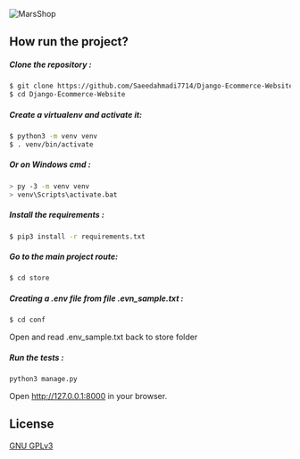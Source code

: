 ![MarsShop](https://user-images.githubusercontent.com/71176889/136710419-08e4ded8-f0e7-4023-8af6-e8a81e9ce206.gif)





## How run the project?



##### Clone the repository :
```bash
$ git clone https://github.com/Saeedahmadi7714/Django-Ecommerce-Website.git
$ cd Django-Ecommerce-Website
```
##### Create a virtualenv and activate it:
 ```bash
$ python3 -m venv venv
$ . venv/bin/activate
```
##### Or on Windows cmd : 
 ```bash
> py -3 -m venv venv
> venv\Scripts\activate.bat
```
##### Install the requirements :
```bash
$ pip3 install -r requirements.txt
```
##### Go to the main project route:
```bash
$ cd store
```
##### Creating a .env file from file .evn_sample.txt : 
```bash
$ cd conf
```
Open and read .env_sample.txt
back to store folder
#####  Run the tests :
```bash
python3 manage.py
```
Open http://127.0.0.1:8000 in your browser. 
## License
[GNU GPLv3](https://https://choosealicense.com/licenses/gpl-3.0/)






